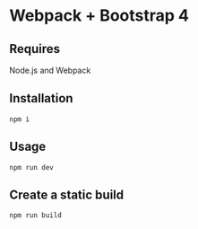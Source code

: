 # Webpack + Bootstrap 4

## Requires
Node.js and Webpack

## Installation
`npm i`

## Usage
`npm run dev`

## Create a static build
`npm run build`